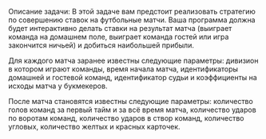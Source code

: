 Описание задачи: В этой задаче вам предстоит реализовать стратегию по совершению ставок на футбольные матчи. Ваша программа должна будет интерактивно делать ставки на результат матча (выиграет команда на домашнем поле, выиграет команда гостей или игра закончится ничьей) и добиться наибольшей прибыли.

Для каждого матча заранее известны следующие параметры: дивизион в котором играют команды, время начала матча, идентификаторы домашней и гостевой команд, идентификатор судьи и коэффициенты на исходы матча у букмекеров.

После матча становятся известны следующие параметры: количество голов команд за первый тайм и за всё время матча, количество ударов по воротам команд, количество ударов в створ команд, количество угловых, количество желтых и красных карточек.
